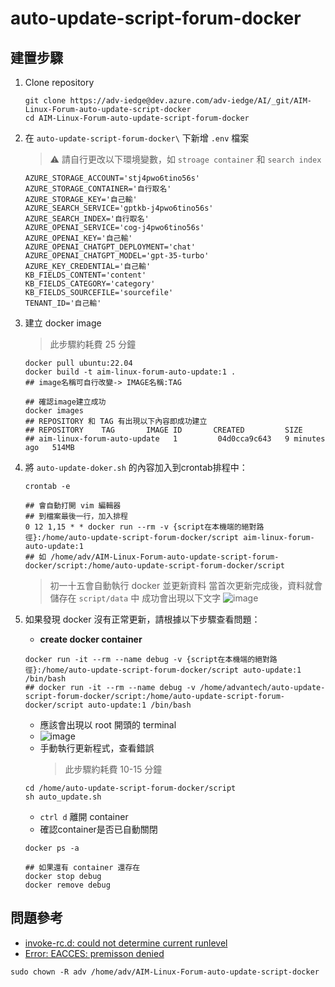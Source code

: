 # auto-update-script-forum-docker

## 建置步驟

1. Clone repository
    ```shell
    git clone https://adv-iedge@dev.azure.com/adv-iedge/AI/_git/AIM-Linux-Forum-auto-update-script-docker
    cd AIM-Linux-Forum-auto-update-script-forum-docker
    ```
2. 在 `auto-update-script-forum-docker\` 下新增 `.env` 檔案

    > :warning:
    > 請自行更改以下環境變數，如 `stroage container` 和 `search index`
    
    ```sh=
    AZURE_STORAGE_ACCOUNT='stj4pwo6tino56s'
    AZURE_STORAGE_CONTAINER='自行取名'
    AZURE_STORAGE_KEY='自己輸'
    AZURE_SEARCH_SERVICE='gptkb-j4pwo6tino56s'
    AZURE_SEARCH_INDEX='自行取名'
    AZURE_OPENAI_SERVICE='cog-j4pwo6tino56s'
    AZURE_OPENAI_KEY='自己輸'
    AZURE_OPENAI_CHATGPT_DEPLOYMENT='chat'
    AZURE_OPENAI_CHATGPT_MODEL='gpt-35-turbo'
    AZURE_KEY_CREDENTIAL='自己輸'
    KB_FIELDS_CONTENT='content'
    KB_FIELDS_CATEGORY='category'
    KB_FIELDS_SOURCEFILE='sourcefile'
    TENANT_ID='自己輸'
    
    ```
3. 建立 docker image
    > 此步驟約耗費 25 分鐘
    ```shell
    docker pull ubuntu:22.04
    docker build -t aim-linux-forum-auto-update:1 . 
    ## image名稱可自行改變-> IMAGE名稱:TAG
    
    ## 確認image建立成功
    docker images
    ## REPOSITORY 和 TAG 有出現以下內容即成功建立
    ## REPOSITORY    TAG       IMAGE ID       CREATED         SIZE
    ## aim-linux-forum-auto-update   1         04d0cca9c643   9 minutes ago   514MB
    ```
4. 將 `auto-update-doker.sh` 的內容加入到crontab排程中：
    
    ```shell
    crontab -e
    
    ## 會自動打開 vim 編輯器
    ## 到檔案最後一行，加入排程
    0 12 1,15 * * docker run --rm -v {script在本機端的絕對路徑}:/home/auto-update-script-forum-docker/script aim-linux-forum-auto-update:1
    ## 如 /home/adv/AIM-Linux-Forum-auto-update-script-forum-docker/script:/home/auto-update-script-forum-docker/script   
    ```
    > 初一十五會自動執行 docker 並更新資料
    > 當首次更新完成後，資料就會儲存在 `script/data` 中
    > 成功會出現以下文字
    > ![image](https://hackmd.io/_uploads/H1Gzq_Vrp.png)
5. 如果發現 docker 沒有正常更新，請根據以下步驟查看問題：
    * **create docker container**
    ```shell
    docker run -it --rm --name debug -v {script在本機端的絕對路徑}:/home/auto-update-script-forum-docker/script auto-update:1 /bin/bash
    ## docker run -it --rm --name debug -v /home/advantech/auto-update-script-forum-docker/script:/home/auto-update-script-forum-docker/script auto-update:1 /bin/bash
    ```
    * 應該會出現以 root 開頭的 terminal
    * ![image](https://hackmd.io/_uploads/BJzE2_ESa.png)
    * 手動執行更新程式，查看錯誤
        > 此步驟約耗費 10-15 分鐘
    ```shell
    cd /home/auto-update-script-forum-docker/script
    sh auto_update.sh
    ```
    * `ctrl d` 離開 container
    * 確認container是否已自動關閉
    ```shell
    docker ps -a
    
    ## 如果還有 container 還存在
    docker stop debug
    docker remove debug
    ```

## 問題參考
* [invoke-rc.d: could not determine current runlevel](https://github.com/microsoft/WSL/issues/2702)
* [Error: EACCES: premisson denied](https://blog.csdn.net/watson2017/article/details/123418720)
```
sudo chown -R adv /home/adv/AIM-Linux-Forum-auto-update-script-docker
```
